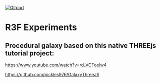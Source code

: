 [![Gitpod](https://img.shields.io/badge/Gitpod-ready--to--code-blue?logo=gitpod)](https://gitpod.io/#https://github.com/Romanxz/react-three-fiber-next)

# R3F Experiments

## Procedural galaxy based on this native THREEjs tutorial project: 

https://www.youtube.com/watch?v=rd_VCToelw4

https://github.com/pickles976/GalaxyThreeJS
